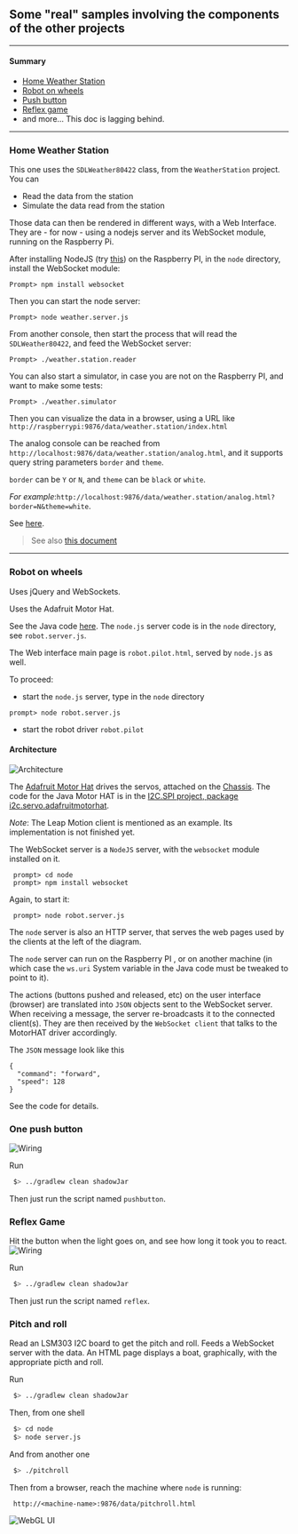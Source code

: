 
## Some "real" samples involving the components of the other projects
---
#### Summary
- [Home Weather Station](#weatherstation)
- [Robot on wheels](#robotonwheels)
- [Push button](#one-push-button)
- [Reflex game](#reflex-game)
- and more... This doc is lagging behind.

---

### <a name="weatherstation"></a>Home Weather Station
This one uses the `SDLWeather80422` class, from the `WeatherStation` project.
You can
- Read the data from the station 
- Simulate the data read from the station

Those data can then be rendered in different ways, with a Web Interface.
They are - for now - using a nodejs server and its WebSocket module, running on the Raspberry Pi.

After installing NodeJS (try [this](http://www.lmgtfy.com/?q=install+node+js+raspberry+pi)) on the Raspberry PI, in the `node` directory, install the WebSocket module:
```
Prompt> npm install websocket
```

Then you can start the node server:
```
Prompt> node weather.server.js
```

From another console, then start the process that will read the `SDLWeather80422`, and feed the WebSocket server:

```
Prompt> ./weather.station.reader
```

You can also start a simulator, in case you  are not on the Raspberry PI, and want to make some tests:
```
Prompt> ./weather.simulator
```

Then you can visualize the data in a browser, using a URL like 
`http://raspberrypi:9876/data/weather.station/index.html`

The analog console can be reached from `http://localhost:9876/data/weather.station/analog.html`, 
and it supports query string parameters `border` and `theme`.

`border` can be `Y` or `N`, and `theme` can be `black` or `white`.

_For example_:`http://localhost:9876/data/weather.station/analog.html?border=N&theme=white`.

See [here](http://raspberrypi.lediouris.net/WeatherStation/readme.html).

> See also [this document](./src/java/weatherstation/README.md) 

---

### <a name="robotonwheels"></a>Robot on wheels

Uses jQuery and WebSockets.

Uses the Adafruit Motor Hat.

See the Java code [here](https://github.com/OlivierLD/raspberry-pi4j-samples/tree/develop/RasPISamples/src/robot/ws). The
`node.js` server code is in the `node` directory, see `robot.server.js`.

The Web interface main page is `robot.pilot.html`, served by `node.js` as well.

To proceed:
- start the `node.js` server, type in the `node` directory
```
prompt> node robot.server.js
```
- start the robot driver `robot.pilot`

#### Architecture
![Architecture](./img/Architecture.jpg)

The [Adafruit Motor Hat](https://www.adafruit.com/products/2348) drives the servos, attached on the [Chassis](https://www.adafruit.com/product/2939).
The code for the Java Motor HAT is in the [I2C.SPI project, package i2c.servo.adafruitmotorhat](https://github.com/OlivierLD/raspberry-pi4j-samples/tree/master/I2C.SPI/src/i2c/servo/adafruitmotorhat).

_Note_: The Leap Motion client is mentioned as an example. Its implementation is not finished yet.

The WebSocket server is a `NodeJS` server, with the `websocket` module installed on it.
```
 prompt> cd node
 prompt> npm install websocket
```
Again, to start it:
```
 prompt> node robot.server.js
```
The `node` server is also an HTTP server, that serves the web pages used by the clients at the left of the diagram.

The `node` server can run on the Raspberry PI , or on another machine (in which case the `ws.uri` System variable in the Java code must be tweaked to point to it).

The actions (buttons pushed and released, etc) on the user interface (browser) are translated into `JSON` objects sent to the
WebSocket server. When receiving a message, the server re-broadcasts it to the connected client(s).
They are then received by the `WebSocket client` that talks to the MotorHAT driver accordingly.

The `JSON` message look like this
```
{
  "command": "forward",
  "speed": 128
}
```
See the code for details.

### One push button
![Wiring](./one.push.button_bb.png)

Run
```bash
 $> ../gradlew clean shadowJar
```
Then just run the script named `pushbutton`.


### Reflex Game
Hit the button when the light goes on, and see how long it took you to react.
![Wiring](./reflex.game_bb.png)

Run
```bash
 $> ../gradlew clean shadowJar
```
Then just run the script named `reflex`.

### Pitch and roll
Read an LSM303 I2C board to get the pitch and roll. Feeds a WebSocket server with the data.
An HTML page displays a boat, graphically, with the appropriate picth and roll.

Run
```bash
 $> ../gradlew clean shadowJar
```
Then, from one shell
```bash
 $> cd node
 $> node server.js
```
And from another one
```bash
 $> ./pitchroll

```
Then from a browser, reach the machine where `node` is running:
```
 http://<machine-name>:9876/data/pitchroll.html
```

![WebGL UI](./pitchroll.png)
